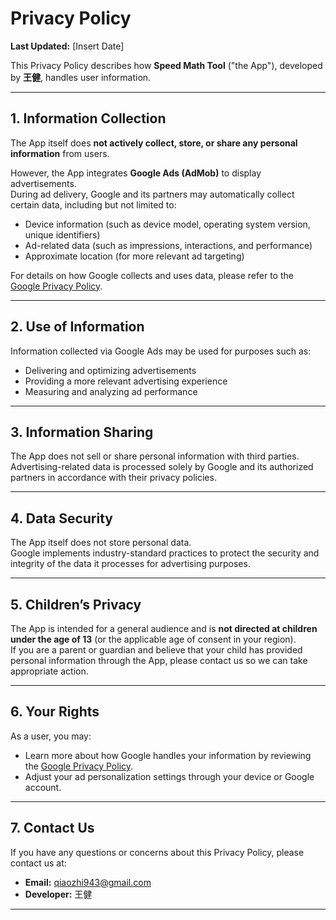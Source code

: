 # Privacy Policy

**Last Updated:** [Insert Date]

This Privacy Policy describes how **Speed Math Tool** ("the App"), developed by **王健**, handles user information.

---

## 1. Information Collection

The App itself does **not actively collect, store, or share any personal information** from users.

However, the App integrates **Google Ads (AdMob)** to display advertisements.  
During ad delivery, Google and its partners may automatically collect certain data, including but not limited to:

- Device information (such as device model, operating system version, unique identifiers)
- Ad-related data (such as impressions, interactions, and performance)
- Approximate location (for more relevant ad targeting)

For details on how Google collects and uses data, please refer to the [Google Privacy Policy](https://policies.google.com/privacy).

---

## 2. Use of Information

Information collected via Google Ads may be used for purposes such as:

- Delivering and optimizing advertisements
- Providing a more relevant advertising experience
- Measuring and analyzing ad performance

---

## 3. Information Sharing

The App does not sell or share personal information with third parties.  
Advertising-related data is processed solely by Google and its authorized partners in accordance with their privacy policies.

---

## 4. Data Security

The App itself does not store personal data.  
Google implements industry-standard practices to protect the security and integrity of the data it processes for advertising purposes.

---

## 5. Children’s Privacy

The App is intended for a general audience and is **not directed at children under the age of 13** (or the applicable age of consent in your region).  
If you are a parent or guardian and believe that your child has provided personal information through the App, please contact us so we can take appropriate action.

---

## 6. Your Rights

As a user, you may:

- Learn more about how Google handles your information by reviewing the [Google Privacy Policy](https://policies.google.com/privacy).
- Adjust your ad personalization settings through your device or Google account.

---

## 7. Contact Us

If you have any questions or concerns about this Privacy Policy, please contact us at:

- **Email:** qiaozhi943@gmail.com
- **Developer:** 王健

---
